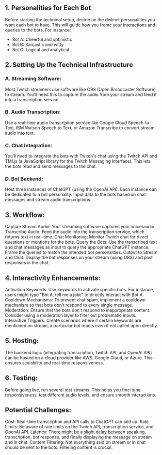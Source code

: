 ## 1. Personalities for Each Bot
Before starting the technical setup, decide on the distinct personalities you 
want each bot to have. This will guide how you frame your interactions and 
queries to the bots. For instance:

- Bot A: Cheerful and optimistic
- Bot B: Sarcastic and witty
- Bot C: Logical and analytical

## 2. Setting Up the Technical Infrastructure
### A. Streaming Software:
Most Twitch streamers use software like OBS (Open Broadcaster Software) to 
stream. You'll need this to capture the audio from your stream and feed it into 
a transcription service.

### B. Audio Transcription:
Use a real-time audio transcription service like Google Cloud Speech-to-Text, 
IBM Watson Speech to Text, or Amazon Transcribe to convert stream audio into 
text.

### C. Chat Integration:
You'll need to integrate the bots with Twitch's chat using the Twitch API and 
TMI.js (a JavaScript library for the Twitch Messaging Interface). This lets the 
bots read and send messages to the chat.

### D. Bot Backend:
Host three instances of ChatGPT (using the OpenAI API). Each instance can be 
dedicated to a bot personality. Input data to the bots based on chat messages 
and stream audio transcriptions.

## 3. Workflow:
Capture Stream Audio: Your streaming software captures your voice/audio.
Transcribe Audio: Feed the audio into the transcription service, which returns 
text in real-time.
Chat Monitoring: Monitor Twitch chat for direct questions or mentions for the 
bots.
Query the Bots: Use the transcribed text and chat messages as input to query 
the appropriate ChatGPT instance. Frame the queries to match the intended bot 
personalities.
Output to Stream and Chat: Display the bot responses on your stream (using OBS) 
and post responses in the chat.

## 4. Interactivity Enhancements:
Activation Keywords: Use keywords to activate specific bots. For instance, 
users might type "Bot A, tell me a joke" to directly interact with Bot A.
Cooldown Mechanisms: To prevent chat spam, implement a cooldown mechanism so 
that bots don't respond to every single message.
Moderation: Ensure that the bots don't respond to inappropriate content. 
Consider using a moderation layer to filter out problematic inputs.
Interactive Triggers: Create scenarios where if certain keywords are mentioned 
on stream, a particular bot reacts even if not called upon directly.

## 5. Hosting:
The backend logic (integrating transcription, Twitch API, and OpenAI API) can 
be hosted on a cloud provider like AWS, Google Cloud, or Azure. This ensures 
scalability and real-time responsiveness.

## 6. Testing:
Before going live, run several test streams. This helps you fine-tune 
responsiveness, test different audio levels, and ensure smooth interactions.

## Potential Challenges:
Cost: Real-time transcription and API calls to ChatGPT can add up.
Rate Limits: Be aware of rate limits on the Twitch API, transcription service, 
and OpenAI API.
Latency: There might be a slight delay between speaking, transcription, bot 
response, and finally displaying the message on stream and in chat.
Content Filtering: Not everything said on stream or in chat should be sent to 
the bots. Filtering content is crucial.
